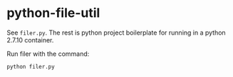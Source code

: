 # python-file-util

See `filer.py`. The rest is python project boilerplate for running in a python 2.7.10 container.

Run filer with the command:
```
python filer.py
```
